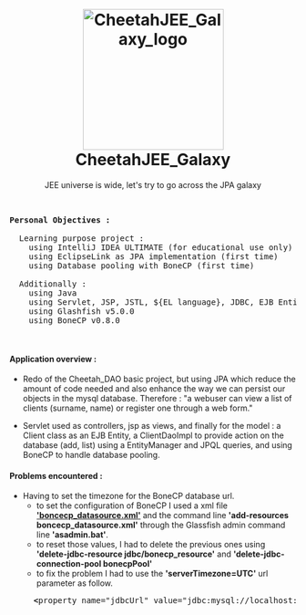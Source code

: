<h1 align="center">
    <br>
      <a href="https://raw.githubusercontent.com/Siliver4/CheetahJEE_Galaxy/master/assets/img/cheetah_logo.png">
        <img src="assets/img/cheetah_logo.png" alt="CheetahJEE_Galaxy_logo" width="247">
      </a>
    <br>
      CheetahJEE_Galaxy
    <br>
</h1>


<p align="center">
    JEE universe is wide, let's try to go across the JPA galaxy
</p>

<br>
    
<pre>
<b>Personal Objectives :</b>

  Learning purpose project :
    using IntelliJ IDEA ULTIMATE (for educational use only)
    using EclipseLink as JPA implementation (first time)
    using Database pooling with BoneCP (first time)

  Additionally :
    using Java
    using Servlet, JSP, JSTL, ${EL language}, JDBC, EJB Entity, Basic exception/error handlers
    using Glashfish v5.0.0
    using BoneCP v0.8.0
</pre>

</br>

<h4>Application overview :</h4>

 - Redo of the Cheetah_DAO basic project, but using JPA which reduce the amount of code needed and also enhance the way we can persist our objects in the mysql database. Therefore : "a webuser can view a list of clients (surname, name) or register one through a web form."
 
 - Servlet used as controllers, jsp as views, and finally for the model : a Client class as an EJB Entity, a ClientDaoImpl to provide action on the database (add, list) using a EntityManager and JPQL queries, and using BoneCP to handle database pooling.
 
<h4>Problems encountered :</h4>

 - Having to set the timezone for the BoneCP database url.
   - to set the configuration of BoneCP I used a xml file <a href="https://github.com/Siliver4/CheetahJEE_Galaxy/blob/master/Cheetah_JPA/bonecp-datasource.xml"><b>'boncecp_datasource.xml'</b></a> and the command line <b>'add-resources boncecp_datasource.xml'</b> through the Glassfish admin command line <b>'asadmin.bat'</b>.
   - to reset those values, I had to delete the previous ones using <b>'delete-jdbc-resource jdbc/bonecp_resource'</b> and <b>'delete-jdbc-connection-pool bonecpPool'</b> 
   - to fix the problem I had to use the <b>'serverTimezone=UTC'</b> url parameter as follow.

<pre>
     <b><</b>property name="jdbcUrl" value="jdbc:mysql://localhost:3306/library_jee?serverTimezone=UTC" <b>/></b>
</pre>
      
    
     
